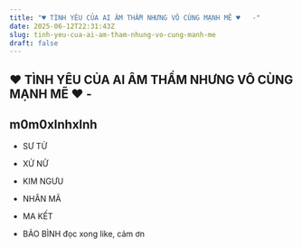 ```yaml
---
title: "♥ TÌNH YÊU CỦA AI ÂM THẦM NHƯNG VÔ CÙNG MẠNH MẼ ♥   -"
date: 2025-06-12T22:31:43Z
slug: tinh-yeu-cua-ai-am-tham-nhung-vo-cung-manh-me
draft: false
---
```


## ♥ TÌNH YÊU CỦA AI ÂM THẦM NHƯNG VÔ CÙNG MẠNH MẼ ♥   -

## m0m0xInhxInh

- SƯ TỬ

- XỬ NỮ

- KIM NGƯU

- NHÂN MÃ

- MA KẾT

- BẢO BÌNH
đọc xong like, cảm ơn